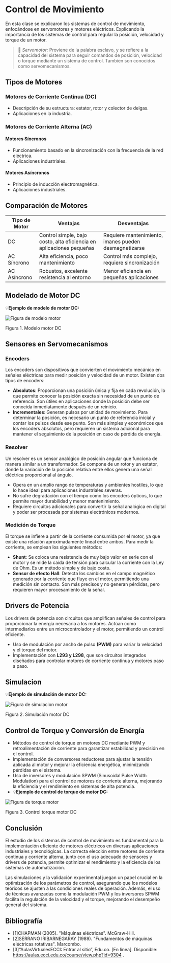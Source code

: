 # Control de Movimiento


En esta clase se explicaron los sistemas de control de movimiento, enfocándose en servomotores y motores eléctricos. Explicando la importancia de los sistemas de control para regular la posición, velocidad y torque de un motor.

>🔑 *Servomotor:* Proviene de la palabra esclavo, y se refiere a la capacidad del sistema para seguir comandos de posición, velocidad o torque mediante un sistema de control. Tambien son conocidos como servomecanismos.

## Tipos de Motores
### Motores de Corriente Continua (DC)
- Descripción de su estructura: estator, rotor y colector de delgas.
- Aplicaciones en la industria.

### Motores de Corriente Alterna (AC)
#### Motores Síncronos
- Funcionamiento basado en la sincronización con la frecuencia de la red eléctrica.
- Aplicaciones industriales.

#### Motores Asíncronos
- Principio de inducción electromagnética.
- Aplicaciones industriales.

## Comparación de Motores
| Tipo de Motor | Ventajas | Desventajas |
|--------------|----------|------------|
| DC | Control simple, bajo costo, alta eficiencia en aplicaciones pequeñas | Requiere mantenimiento, imanes pueden desmagnetizarse |
| AC Síncrono | Alta eficiencia, poco mantenimiento | Control más complejo, requiere sincronización |
| AC Asíncrono | Robustos, excelente resistencia al entorno | Menor eficiencia en pequeñas aplicaciones |

## Modelado de Motor DC
💡**Ejemplo de modelo de motor DC:**

![Figura de modelo motor](imagenes/Modelo_motorDC.png)

Figura 1. Modelo motor DC


## Sensores en Servomecanismos
### Encoders
Los encoders son dispositivos que convierten el movimiento mecánico en señales eléctricas para medir posición y velocidad de un motor. Existen dos tipos de encoders:

- **Absolutos**: Proporcionan una posición única y fija en cada revolución, lo que permite conocer la posición exacta sin necesidad de un punto de referencia. Son útiles en aplicaciones donde la posición debe ser conocida inmediatamente después de un reinicio.
- **Incrementales**: Generan pulsos por unidad de movimiento. Para determinar la posición, es necesario un punto de referencia inicial y contar los pulsos desde ese punto. Son más simples y económicos que los encoders absolutos, pero requieren un sistema adicional para mantener el seguimiento de la posición en caso de pérdida de energía.

### Resolver
Un resolver es un sensor analógico de posición angular que funciona de manera similar a un transformador. Se compone de un rotor y un estator, donde la variación de la posición relativa entre ellos genera una señal eléctrica proporcional al ángulo.

- Opera en un amplio rango de temperaturas y ambientes hostiles, lo que lo hace ideal para aplicaciones industriales severas.
- No sufre degradación con el tiempo como los encoders ópticos, lo que permite mayor durabilidad y menor mantenimiento.
- Requiere circuitos adicionales para convertir la señal analógica en digital y poder ser procesada por sistemas electrónicos modernos.

### Medición de Torque
El torque se infiere a partir de la corriente consumida por el motor, ya que existe una relación aproximadamente lineal entre ambos. Para medir la corriente, se emplean los siguientes métodos:

- **Shunt**: Se coloca una resistencia de muy bajo valor en serie con el motor y se mide la caída de tensión para calcular la corriente con la Ley de Ohm. Es un método simple y de bajo costo.
- **Sensor de efecto Hall**: Detecta los cambios en el campo magnético generado por la corriente que fluye en el motor, permitiendo una medición sin contacto. Son más precisos y no generan pérdidas, pero requieren mayor procesamiento de la señal.

## Drivers de Potencia
Los drivers de potencia son circuitos que amplifican señales de control para proporcionar la energía necesaria a los motores. Actúan como intermediarios entre un microcontrolador y el motor, permitiendo un control eficiente. 

- Uso de modulación por ancho de pulso **(PWM)** para variar la velocidad y el torque del motor.
- Implementación con **L293 y L298**, que son circuitos integrados diseñados para controlar motores de corriente continua y motores paso a paso.

## Simulacion
💡**Ejemplo de simulación de motor DC:**

![Figura de simulacion motor](imagenes/Simulacion_motorDC.png)

Figura 2. Simulación motor DC


## Control de Torque y Conversión de Energía
- Métodos de control de torque en motores DC mediante PWM y retroalimentación de corriente para garantizar estabilidad y precisión en el control.
- Implementación de conversores reductores para ajustar la tensión aplicada al motor y mejorar la eficiencia energética, minimizando pérdidas en el sistema.
- Uso de inversores y modulación SPWM (Sinusoidal Pulse Width Modulation) para el control de motores de corriente alterna, mejorando la eficiencia y el rendimiento en sistemas de alta potencia.
- 💡**Ejemplo de control de torque de motor DC:**

![Figura de torque motor](imagenes/Control_torqueDC.png)

Figura 3. Control torque motor DC

## Conclusión
El estudio de los sistemas de control de movimiento es fundamental para la implementación eficiente de motores eléctricos en diversas aplicaciones industriales y tecnológicas. La correcta elección entre motores de corriente continua y corriente alterna, junto con el uso adecuado de sensores y drivers de potencia, permite optimizar el rendimiento y la eficiencia de los sistemas de automatización. 

Las simulaciones y la validación experimental juegan un papel crucial en la optimización de los parámetros de control, asegurando que los modelos teóricos se ajusten a las condiciones reales de operación. Además, el uso de técnicas avanzadas como la modulación PWM y los inversores SPWM facilita la regulación de la velocidad y el torque, mejorando el desempeño general del sistema. 

## Bibliografía
- [1]CHAPMAN (2005). "Máquinas eléctricas". McGraw-Hill.
- [2]SERRANO IRIBARNEGARAY (1989). "Fundamentos de máquinas eléctricas rotativas". Marcombo.
- [3]“AulasVirtualesECCI: Entrar al sitio”, Edu.co. [En línea]. Disponible: https://aulas.ecci.edu.co/course/view.php?id=9304 .
